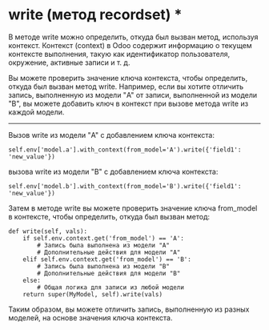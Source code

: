 write (метод recordset) *
=====================================
В методе write можно определить, откуда был вызван метод, используя контекст. 
Контекст (context) в Odoo содержит информацию о текущем контексте выполнения, 
такую как идентификатор пользователя, окружение, активные записи и т. д.

Вы можете проверить значение ключа контекста, чтобы определить, откуда был вызван метод write. 
Например, если вы хотите отличить запись, выполненную из модели "A" от записи, выполненной из модели "B",
вы можете добавить ключ в контекст при вызове метода write из каждой модели.

------------------------------------------------------
Вызов write из модели "A" с добавлением ключа контекста:
    
    self.env['model.a'].with_context(from_model='A').write({'field1': 'new_value'})

вызова write из модели "B" с добавлением ключа контекста:
    
    self.env['model.b'].with_context(from_model='B').write({'field1': 'new_value'})

Затем в методе write вы можете проверить значение ключа from_model в контексте,
чтобы определить, откуда был вызван метод:

    def write(self, vals):
        if self.env.context.get('from_model') == 'A':
            # Запись была выполнена из модели "A"
            # Дополнительные действия для модели "A"
        elif self.env.context.get('from_model') == 'B':
            # Запись была выполнена из модели "B"
            # Дополнительные действия для модели "B"
        else:
            # Общая логика для записи из любой модели
        return super(MyModel, self).write(vals)

Таким образом, вы можете отличить запись, выполненную из разных моделей, на основе значения ключа контекста.

